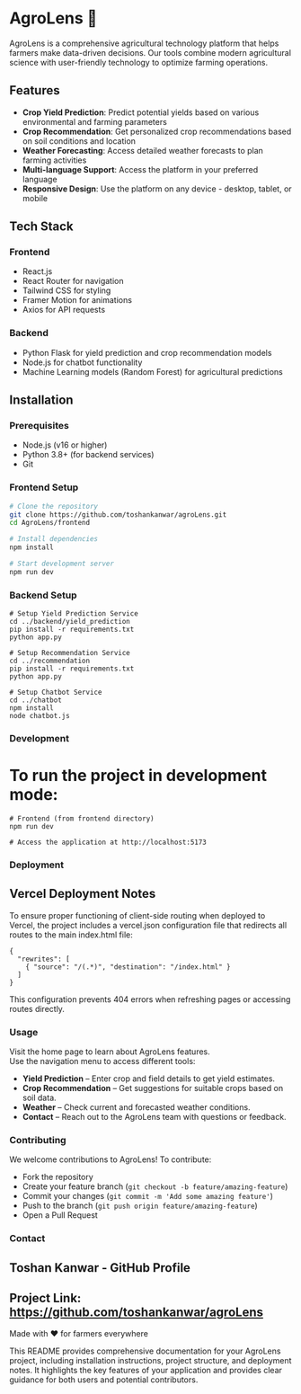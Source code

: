 # AgroLens 🌱

AgroLens is a comprehensive agricultural technology platform that helps farmers make data-driven decisions. Our tools combine modern agricultural science with user-friendly technology to optimize farming operations.

## Features

- **Crop Yield Prediction**: Predict potential yields based on various environmental and farming parameters
- **Crop Recommendation**: Get personalized crop recommendations based on soil conditions and location
- **Weather Forecasting**: Access detailed weather forecasts to plan farming activities
- **Multi-language Support**: Access the platform in your preferred language
- **Responsive Design**: Use the platform on any device - desktop, tablet, or mobile

## Tech Stack

### Frontend
- React.js
- React Router for navigation
- Tailwind CSS for styling
- Framer Motion for animations
- Axios for API requests

### Backend
- Python Flask for yield prediction and crop recommendation models
- Node.js for chatbot functionality
- Machine Learning models (Random Forest) for agricultural predictions


## Installation

### Prerequisites
- Node.js (v16 or higher)
- Python 3.8+ (for backend services)
- Git

### Frontend Setup
```bash
# Clone the repository
git clone https://github.com/toshankanwar/agroLens.git
cd AgroLens/frontend

# Install dependencies
npm install

# Start development server
npm run dev
```
### Backend Setup
```base
# Setup Yield Prediction Service
cd ../backend/yield_prediction
pip install -r requirements.txt
python app.py

# Setup Recommendation Service
cd ../recommendation
pip install -r requirements.txt
python app.py

# Setup Chatbot Service
cd ../chatbot
npm install
node chatbot.js
```


### Development
# To run the project in development mode:
```base
# Frontend (from frontend directory)
npm run dev

# Access the application at http://localhost:5173
```

### Deployment
## Vercel Deployment Notes
To ensure proper functioning of client-side routing when deployed to Vercel, the project includes a vercel.json configuration file that redirects all routes to the main index.html file:

```base
{
  "rewrites": [
    { "source": "/(.*)", "destination": "/index.html" }
  ]
}
```

This configuration prevents 404 errors when refreshing pages or accessing routes directly.

### Usage
Visit the home page to learn about AgroLens features.  
Use the navigation menu to access different tools:
- **Yield Prediction** – Enter crop and field details to get yield estimates.
- **Crop Recommendation** – Get suggestions for suitable crops based on soil data.
- **Weather** – Check current and forecasted weather conditions.
- **Contact** – Reach out to the AgroLens team with questions or feedback.

### Contributing
We welcome contributions to AgroLens! To contribute:
- Fork the repository
- Create your feature branch (`git checkout -b feature/amazing-feature`)
- Commit your changes (`git commit -m 'Add some amazing feature'`)
- Push to the branch (`git push origin feature/amazing-feature`)
- Open a Pull Request

### Contact
## Toshan Kanwar - GitHub Profile

## Project Link: https://github.com/toshankanwar/agroLens

Made with ❤️ for farmers everywhere

This README provides comprehensive documentation for your AgroLens project, including installation instructions, project structure, and deployment notes. It highlights the key features of your application and provides clear guidance for both users and potential contributors.


